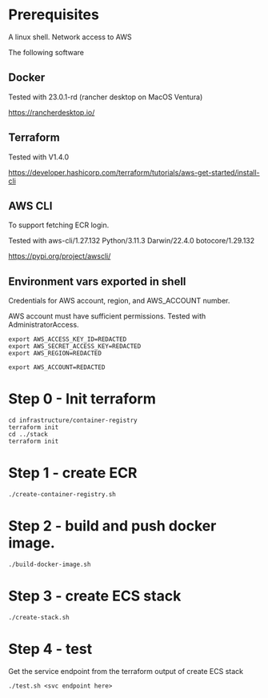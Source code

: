 # Prerequisites

A linux shell.
Network access to AWS


The following software

## Docker

Tested with 23.0.1-rd (rancher desktop on MacOS Ventura)

https://rancherdesktop.io/

## Terraform

Tested with V1.4.0

https://developer.hashicorp.com/terraform/tutorials/aws-get-started/install-cli


## AWS CLI

To support fetching ECR login.

Tested with aws-cli/1.27.132 Python/3.11.3 Darwin/22.4.0 botocore/1.29.132

https://pypi.org/project/awscli/



## Environment vars exported in shell

Credentials for AWS account, region, and AWS_ACCOUNT number.

AWS account must have sufficient permissions. Tested with AdministratorAccess.


```
export AWS_ACCESS_KEY_ID=REDACTED
export AWS_SECRET_ACCESS_KEY=REDACTED
export AWS_REGION=REDACTED

export AWS_ACCOUNT=REDACTED
```

# Step 0 - Init terraform
```
cd infrastructure/container-registry
terraform init
cd ../stack
terraform init
```

# Step 1 - create ECR
```
./create-container-registry.sh
```

# Step 2 - build and push docker image.
```
./build-docker-image.sh
```

# Step 3 - create ECS stack
```
./create-stack.sh
```

# Step 4 - test

Get the service endpoint from the terraform output of create ECS stack

```
./test.sh <svc endpoint here>
```
